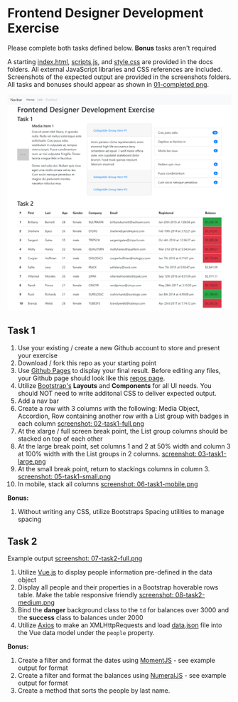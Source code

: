 # Frontend Designer Development Exercise

Please complete both tasks defined below. **Bonus** tasks aren't required

A starting [index.html](docs/index.html), [scripts.js](docs/scripts.js), and [style.css](docs/style.css) are provided in the docs folders. All external JavaScript libraries and CSS references are included. Screenshots of the expected output are provided in the screenshots folders. All tasks and bonuses should appear as shown in [01-completed.png](screenshots/01-completed.png). 

![Completed Exercise Screenshot](screenshots/01-completed.png)

## Task 1

1. Use your existing / create a new Github account to store and present your exercise
2. Download / fork this repo as your starting point
3. Use [Github Pages](https://pages.github.com/) to display your final result. Before editing any files, your Github page should look like this [repos page](https://illinois-state-web.github.io/frontend-designer-exercise/). 
4. Utilize [Bootstrap's](https://getbootstrap.com/docs/4.2/getting-started/introduction/) **Layouts** and **Components** for all UI needs. You should NOT need to write additonal CSS to deliver expected output.
5. Add a nav bar
6. Create a row with 3 columns with the following: Media Object, Accordion, Row containing another row with a List group with badges in each column [screenshot: 02-task1-full.png](screenshots/02-task1-full.png)
7. At the xlarge / full screen break point, the List group columns should be stacked on top of each other
8. At the large break point, set columns 1 and 2 at 50% width and column 3 at 100% width with the List groups in 2 columns. [screenshot: 03-task1-large.png](screenshots/03-task1-large.png)
9. At the small break point, return to stackings columns in column 3. [screenshot: 05-task1-small.png](screenshots/05-task1-small.png)
10. In mobile, stack all columns [screenshot: 06-task1-mobile.png](screenshots/06-task1-mobile.png)

**Bonus:**
1. Without writing any CSS, utilize Bootstraps Spacing utilities to manage spacing

## Task 2

Example output [screenshot: 07-task2-full.png](screenshots/07-task2-full.png)

1. Utilize [Vue.js](https://vuejs.org/v2/guide/) to display people information pre-defined in the data object
2. Display all people and their properties in a Bootstrap hoverable rows table. Make the table responsive friendly [screenshot: 08-task2-medium.png](screenshots/08-task2-medium.png)
3. Bind the **danger** background class to the `td` for balances over 3000 and the **success** class to balances under 2000 
4. Utilize [Axios](https://github.com/axios/axios) to make an XMLHttpRequests and load [data.json](docs/data.json) file into the Vue data model under the `people` property.

**Bonus:**
1. Create a filter and format the dates using [MomentJS](https://momentjs.com/) - see example output for format
2. Create a filter and format the balances using [NumeralJS](http://numeraljs.com/) - see example output for format
3. Create a method that sorts the people by last name.
